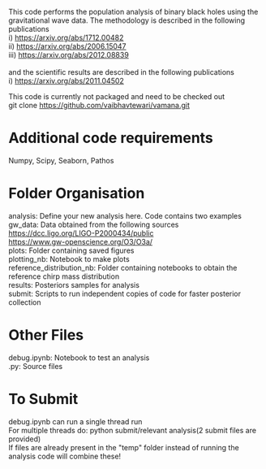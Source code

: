 This code performs the population analysis of binary black holes using the gravitational 
wave data. The methodology is described in the following publications <br />
i) https://arxiv.org/abs/1712.00482 <br />
ii) https://arxiv.org/abs/2006.15047 <br />
iii) https://arxiv.org/abs/2012.08839 <br /><br />
and the scientific results are described in the following publications <br />
i) https://arxiv.org/abs/2011.04502

This code is currently not packaged and need to be checked out <br />
git clone https://github.com/vaibhavtewari/vamana.git

Additional code requirements
============================
Numpy, Scipy, Seaborn, Pathos

Folder Organisation
============================
analysis: Define your new analysis here. Code contains two examples <br />
gw_data: Data obtained from the following sources <br />
https://dcc.ligo.org/LIGO-P2000434/public <br />
https://www.gw-openscience.org/O3/O3a/ <br />
plots: Folder containing saved figures <br />
plotting_nb: Notebook to make plots <br />
reference_distribution_nb: Folder containing notebooks to obtain the reference chirp mass distribution <br />
results: Posteriors samples for analysis <br />
submit: Scripts to run independent copies of code for faster posterior collection 

Other Files
=============================
debug.ipynb: Notebook to test an analysis <br />
.py: Source files

To Submit
=============================
debug.ipynb can run a single thread run <br />
For multiple threads do: python submit/relevant analysis(2 submit files are provided) <br />
If files are already present in the "temp" folder instead of running the analysis code will combine these!
